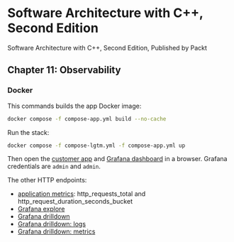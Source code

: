 # Software Architecture with C++, Second Edition

Software Architecture with C++, Second Edition, Published by Packt

## Chapter 11: Observability

### Docker

This commands builds the app Docker image:

```bash
docker compose -f compose-app.yml build --no-cache
```

Run the stack:

```bash
docker compose -f compose-lgtm.yml -f compose-app.yml up
```

Then open the [customer app](http://localhost:8080/customer/v1?name=anonymous) and [Grafana dashboard](http://localhost:3000/) in a browser.
Grafana credentials are `admin` and `admin`.

The other HTTP endpoints:
- [application metrics](http://localhost:8080/metrics): http_requests_total and http_request_duration_seconds_bucket
- [Grafana explore](http://localhost:3000/explore)
- [Grafana drilldown](http://localhost:3000/drilldown)
- [Grafana drilldown: logs](http://localhost:3000/a/grafana-lokiexplore-app/explore)
- [Grafana drilldown: metrics](http://localhost:3000/a/grafana-metricsdrilldown-app/drilldown)
